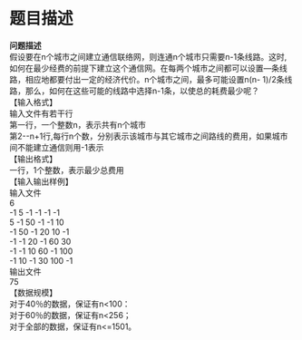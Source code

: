 # 题目描述


<div>
<b>问题描述</b> 
</div>
<div>
假设要在n个城市之间建立通信联络网，则连通n个城市只需要n-1条线路。这时, 如何在最少经费的前提下建立这个通信网。在每两个城市之间都可以设置—条线路，相应地都要付出一定的经济代价。n个城市之间，最多可能设置n(n- 1)/2条线路，那么，如何在这些可能的线路中选择n-1条，以使总的耗费最少呢？
</div>
<div>
</div>
<div>
【输入格式】
</div>
<div>
输入文件有若干行<br/>
第一行，一个整数n，表示共有n个城市<br/>
第2--n+1行,每行n个数，分别表示该城市与其它城市之间路线的费用，如果城市间不能建立通信则用-1表示
</div>
<div>
</div>
<div>
【输出格式】
</div>
<div>
一行，1个整数，表示最少总费用
</div>
<div>
</div>
<div>
【输入输出样例】
</div>
<div>
</div>
<div>
输入文件
</div>
<div>
</div>
<div>
6 <br/>
-1 5 -1 -1 -1 -1 <br/>
5 -1 50 -1 -1 10<br/>
-1 50 -1 20 10 -1<br/>
-1 -1 20 -1 60 30<br/>
-1 -1 10 60 -1 100<br/>
-1 10 -1 30 100 -1
</div>
<div>
</div>
<div>
输出文件
</div>
<div>
</div>
<div>
75
</div>
<div>
</div>
<div>
【数据规模】
</div>
<div>
</div>
<div>
对于40％的数据，保证有n&lt;100： <br/>
对于60％的数据，保证有n&lt;256； <br/>
对于全部的数据，保证有n&lt;=1501。
</div>
